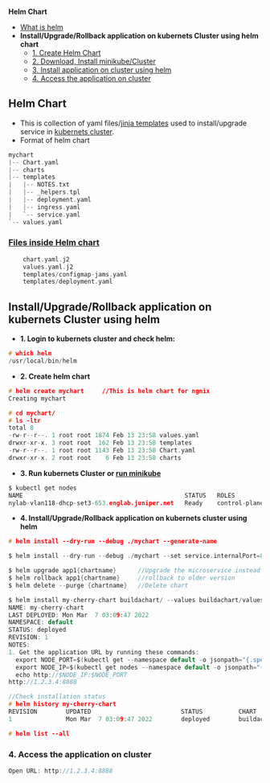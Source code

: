 **Helm Chart**
- [What is helm](#what)
- **Install/Upgrade/Rollback application on kubernets Cluster using helm chart**
  - [1. Create Helm Chart](#hc1)
  - [2. Download, Install minikube/Cluster](#hc2)
  - [3. Install application on cluster using helm](#hc3)
  - [4. Access the application on cluster](#hc4)

<a name=what></a>
## Helm Chart
- This is collection of yaml files/[jinja templates](/Languages/Templating_Language/Jinja2) used to install/upgrade service in [kubernets cluster](..).
- Format of helm chart
```c
mychart
|-- Chart.yaml
|-- charts
|-- templates
|   |-- NOTES.txt
|   |-- _helpers.tpl
|   |-- deployment.yaml
|   |-- ingress.yaml
|   `-- service.yaml
`-- values.yaml
```
### [Files inside Helm chart](Files_in_HelmChart)
```c
    chart.yaml.j2
    values.yaml.j2
    templates/configmap-jams.yaml
    templates/deployment.yaml
```

## Install/Upgrade/Rollback application on kubernets Cluster using helm
- **1. Login to kubernets cluster and check helm:**
```c
# which helm
/usr/local/bin/helm
```

- **2. Create helm chart**
```c
# helm create mychart     //This is helm chart for ngnix
Creating mychart

# cd mychart/
# ls -ltr
total 8
-rw-r--r--. 1 root root 1874 Feb 13 23:58 values.yaml
drwxr-xr-x. 3 root root  162 Feb 13 23:58 templates
-rw-r--r--. 1 root root 1143 Feb 13 23:58 Chart.yaml
drwxr-xr-x. 2 root root    6 Feb 13 23:58 charts
```

- **3. Run kubernets Cluster or [run minikube](../)**
```c
$ kubectl get nodes
NAME                                             STATUS   ROLES                  AGE   VERSION
nylab-vlan118-dhcp-set3-653.englab.juniper.net   Ready    control-plane,master   53d   v1.21.1
```

- **4. Install/Upgrade/Rollback application on kubernets cluster using helm**
```c
# helm install --dry-run --debug ./mychart --generate-name

$ helm install --dry-run --debug ./mychart --set service.internalPort=8080

$ helm upgrade app1{chartname}      //Upgrade the microservice instead of install
$ helm rollback app1{chartname}     //rollback to older version
$ helm delete --purge {chartname}   //Delete chart

$ helm install my-cherry-chart buildachart/ --values buildachart/values.yaml
NAME: my-cherry-chart
LAST DEPLOYED: Mon Mar  7 03:09:47 2022
NAMESPACE: default
STATUS: deployed
REVISION: 1
NOTES:
1. Get the application URL by running these commands:
  export NODE_PORT=$(kubectl get --namespace default -o jsonpath="{.spec.ports[0].nodePort}" services cherry-chart)
  export NODE_IP=$(kubectl get nodes --namespace default -o jsonpath="{.items[0].status.addresses[0].address}")
  echo http://$NODE_IP:$NODE_PORT
http://1.2.3.4:8888

//Check installation status
# helm history my-cherry-chart
REVISION        UPDATED                         STATUS          CHART                   APP VERSION     DESCRIPTION
1               Mon Mar  7 03:09:47 2022        deployed        buildachart-0.1.0       1.16.0          Install complete

# helm list --all
```

### 4. Access the application on cluster
```c
Open URL: http://1.2.3.4:8888
```
